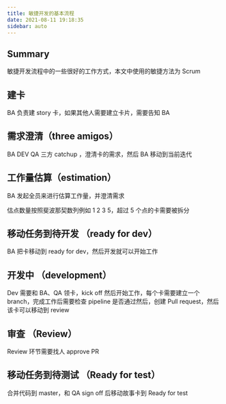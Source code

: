 ```yaml
---
title: 敏捷开发的基本流程
date: 2021-08-11 19:18:35
sidebar: auto
---
```


## Summary

敏捷开发流程中的一些很好的工作方式，本文中使用的敏捷方法为 Scrum

## 建卡

BA 负责建 story 卡，如果其他人需要建立卡片，需要告知 BA

## 需求澄清（three amigos）

BA DEV QA 三方 catchup ，澄清卡的需求，然后 BA 移动到当前迭代

## 工作量估算（estimation）

BA 发起全员来进行估算工作量，并澄清需求

估点数量按照斐波那契数列例如 1 2 3 5，超过 5 个点的卡需要被拆分

## 移动任务到待开发 （ready for dev）

BA 把卡移动到 ready for dev，然后开发就可以开始工作

## 开发中 （development）

Dev 需要和 BA、QA 领卡，kick off 然后开始工作，每个卡需要建立一个branch，完成工作后需要检查 pipeline 是否通过然后，创建 Pull request，然后该卡可以移动到 review

## 审查 （Review）

Review 环节需要找人 approve PR


## 移动任务到待测试 （Ready for test）

合并代码到 master，和 QA sign off 后移动故事卡到 Ready for test
